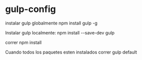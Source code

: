 # gulp-config

instalar gulp globalmente
npm install gulp -g

Instalar gulp localmente:
npm install --save-dev gulp

correr npm install

Cuando todos los paquetes esten instalados correr gulp default

